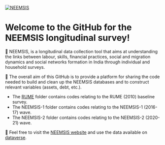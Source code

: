 [![NEEMSIS][1]][2]

[1]:  https://neemsis.hypotheses.org/files/2022/11/NEEMSIS_banner-2048x478.jpg
[2]:  http://neemsis.hypotheses.org/

# Welcome to the GitHub for the NEEMSIS longitudinal survey!

:wrench: NEEMSIS, is a longitudinal data collection tool that aims at understanding the links between labour, skills, financial practices, social and migration dynamics and social networks formation in India through individual and household surveys.

:office: The overall aim of this GitHub is to provide a platform for sharing the code needed to build and clean up the NEEMSIS databases and to construct relevant variables (assets, debt, etc.).

* The [RUME](https://github.com/neemsis/RUME) folder contains codes relating to the RUME (2010) baseline survey.
* The NEEMSIS-1 folder contains codes relating to the NEEMSIS-1 (2016-17) wave.
* The NEEMSIS-2 folder contains codes relating to the NEEMSIS-2 (2020-21) wave.

:large_orange_diamond: Feel free to visit the [NEEMSIS website](https://neemsis.hypotheses.org/) and use the data available on [dataverse](https://dataverse.harvard.edu/dataverse/odriis).



